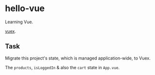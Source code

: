# hello-vue

Learning Vue.

[vuex](https://vuex.vuejs.org/).

## Task

Migrate this project's state, which is managed application-wide, to Vuex.

The `products`, `isLoggedIn` & also the `cart` state in `App.vue`.

